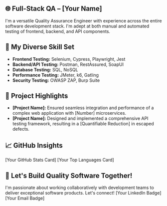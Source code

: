 ## 🌐 Full-Stack QA – [Your Name]

I'm a versatile Quality Assurance Engineer with experience across the entire software development stack. I'm adept at both manual and automated testing of frontend, backend, and API components.

## 🧰 My Diverse Skill Set

* **Frontend Testing:** Selenium, Cypress, Playwright, Jest
* **Backend/API Testing:** Postman, RestAssured, SoapUI
* **Database Testing:** SQL, NoSQL
* **Performance Testing:** JMeter, k6, Gatling
* **Security Testing:** OWASP ZAP, Burp Suite

## 🎯 Project Highlights

* **[Project Name]:**  Ensured seamless integration and performance of a complex web application with [Number] microservices.
* **[Project Name]:** Designed and implemented a comprehensive API testing framework, resulting in a [Quantifiable Reduction] in escaped defects.

## 📈 GitHub Insights

[Your GitHub Stats Card]
[Your Top Languages Card]

## 🤝 Let's Build Quality Software Together!

I'm passionate about working collaboratively with development teams to deliver exceptional software products. Let's connect!
[Your LinkedIn Badge] [Your Email Badge]
